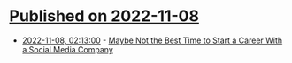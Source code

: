 # [Published on 2022-11-08](index.md)

* [2022-11-08, 02:13:00](https://soylentnews.org/article.pl?sid=22/11/07/1257212&from=rss) - [Maybe Not the Best Time to Start a Career With a Social Media Company](https://soylentnews.org/article.pl?sid=22/11/07/1257212&from=rss)
